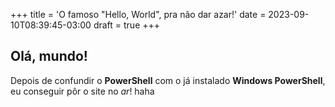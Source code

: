 +++
title = 'O famoso "Hello, World", pra não dar azar!'
date = 2023-09-10T08:39:45-03:00
draft = true
+++

## Olá, mundo!

Depois de confundir o **PowerShell** com o já instalado **Windows PowerShell**, eu conseguir pôr o site no *ar*! haha
